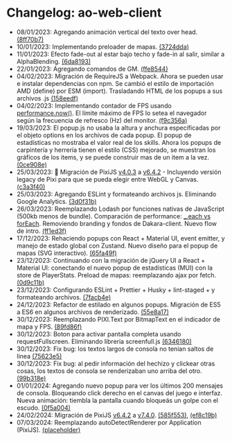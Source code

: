 # Changelog: ao-web-client

- 08/01/2023: Agregando animación vertical del texto over head. [(8ff70b7)](https://github.com/ominousg/ao-web-client/commit/8ff70b78662c7aede9d128eed5d62907ce92a03e)
- 10/01/2023: Implementando preloader de mapas. [(3724dda)](https://github.com/ominousg/ao-web-client/commit/3724ddab6711dc4c94308e79ed1f47e6c0657434)
- 11/01/2023: Efecto fade-out al estar bajo techo y fade-in al salir, similar a AlphaBlending. [(6da8193)](https://github.com/ominousg/ao-web-client/commit/6da81936f480b179f327823f42d5a8ed60f7b4dc)
- 22/01/2023: Agregando comandos de GM. [(ffe8544)](https://github.com/ominousg/ao-web-client/commit/ffe85441a80496c3bc20ee0711503a66c5edfc03)
- 04/02/2023: Migración de RequireJS a Webpack. Ahora se pueden usar e instalar dependencias con npm. Se cambió el estilo de importación AMD (define) por ESM (import). Trasladando HTML de los popups a sus archivos .js [(158eedf)](https://github.com/ominousg/ao-web-client/commit/158eedf105d7244c5d29019565f30cabd12a7fec)
- 04/02/2023: Implementando contador de FPS usando [performance.now()](https://developer.mozilla.org/es/docs/Web/API/Performance/now). El límite máximo de FPS lo setea el navegador según la frecuencia de refresco (Hz) del monitor. [(f9c356a)](https://github.com/ominousg/ao-web-client/commit/f9c356a45e135b9f6ed847cc60c9378ba16afad2)
- 19/03/2023: El popup.js no usaba la altura y anchura especificadas por el objeto options en los archivos de cada popup. El popup de estadísticas no mostraba el valor real de los skills. Ahora los popups de carpintería y herrería tienen el estilo (CSS) mejorado, se muestran los gráficos de los items, y se puede construir mas de un item a la vez. [(0ce908e)](https://github.com/ominousg/ao-web-client/commit/0ce908e5b208d7968025337a27ab440de1681b6b)
- 25/03/2023: 🥳 Migración de PixiJS [v4.0.3](https://github.com/pixijs/pixijs/releases/tag/v4.0.3) a [v6.4.2](https://github.com/pixijs/pixijs/releases/tag/v6.4.2) - Incluyendo versión legacy de Pixi para que se pueda elegir entre WebGL y Canvas. [(c3a3f40)](https://github.com/ominousg/ao-web-client/commit/c3a3f40516859925f238f12fcc413b8ae8d6d24d)
- 25/03/2023: Agregando ESLint y formateando archivos js. Eliminando Google Analytics. [(3d0f31b)](https://github.com/ominousg/ao-web-client/commit/3d0f31b92f414017934c36bf7642ffdb7ea24605)
- 26/03/2023: Reemplazando Lodash por funciones nativas de JavaScript (500kb menos de bundle). Comparación de performance: [\_.each vs forEach](https://measurethat.net/Benchmarks/Show/3470/0/lodash-foreach-vs-native-foreach). Removiendo branding y fondos de Dakara-client. Nuevo flow de intro. [(ff1ed3f)](https://github.com/ominousg/ao-web-client/commit/ff1ed3f6125e56ecdb3d0f78ba844a088021d975)
- 17/12/2023: Rehaciendo popups con React + Material UI, event emitter, y manejo de estado global con Zustand. Nuevo diseño para el popup de mapas (SVG interactivo). [(65fa49f)](https://github.com/ominousg/ao-web-client/commit/65fa49f41526cac290100ad7f2840417d5b27d05)
- 23/12/2023: Continuando con la migración de jQuery UI a React + Material UI: conectando el nuevo popup de estadísticas (MUI) con la store de PlayerStats. Preload de mapas: reemplazando ajax por fetch. [(0d9c11b)](https://github.com/ominousg/ao-web-client/commit/0d9c11b63be025c7cf104baa69b91e54e8cffa34)
- 23/12/2023: Configurando ESLint + Prettier + Husky + lint-staged + y formateando archivos. [(7facb4e)](https://github.com/ominousg/ao-web-client/commit/7facb4e00212286fba1777fe764eb2d521d891a7)
- 24/12/2023: Refactor de estilado en algunos popups. Migración de ES5 a ES6 en algunos archivos de renderizado. [(55e8a17)](https://github.com/ominousg/ao-web-client/commit/55e8a17789efaf19709a7fb56a0999ded89651bb)
- 30/12/2023: Reemplazando PIXI.Text por BitmapText en el indicador de mapa y FPS. [(89fd86f)](https://github.com/ominousg/ao-web-client/commit/89fd86f9560148cf068869b6b24cb518c875eb4f)
- 30/12/2023: Boton para activar pantalla completa usando requestFullscreen. Eliminando libreria screenfull.js [(6346180)](https://github.com/ominousg/ao-web-client/commit/634618075aff3497fc65da31dc7fe57007a9b728)
- 30/12/2023: Fix bug: los textos largos de consola no tenían saltos de linea [(75623e5)](https://github.com/ominousg/ao-web-client/commit/75623e5913be191ebcc095a4ebf8f3b3c3c4505f)
- 30/12/2023: Fix bug: al pedir información del hechizo y clickear otras cosas, los textos de consola se renderizaban uno arriba del otro. [(99b318e)](https://github.com/ominousg/ao-web-client/commit/99b318eaaa6069476c2188563838240cdfec866c)
- 01/01/2024: Agregando nuevo popup para ver los últimos 200 mensajes de consola. Bloqueando click derecho en el canvas del juego e interfaz. Nueva animación: tiembla la pantalla cuando bloqueás un golpe con el escudo. [(0f5a004)](https://github.com/ominousg/ao-web-client/commit/0f5a00412f22b1610851255813c697bb2d3d6529)
- 24/02/2024: Migración de PixiJS [v6.4.2](https://github.com/pixijs/pixijs/releases/tag/v6.4.2) a [v7.4.0](https://github.com/pixijs/pixijs/releases/tag/v7.4.0). [(585f553)](https://github.com/ominousg/ao-web-client/commit/585f55353b5f110915b1ca389c8caa55d86b8cf1), [(ef8c19b)](https://github.com/ominousg/ao-web-client/commit/ef8c19b1fe80e006c4ac87dae9cbcc0cca2c9a91)
- 07/03/2024: Reemplazando autoDetectRenderer por Application (PixiJS). [(placeholder)](https://github.com/ominousg/ao-web-client/commit/placeholder)
